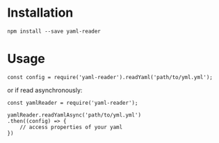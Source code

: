 # Installation

```
npm install --save yaml-reader
```


# Usage

```
const config = require('yaml-reader').readYaml('path/to/yml.yml');
```

or if read asynchronously:

```
const yamlReader = require('yaml-reader');

yamlReader.readYamlAsync('path/to/yml.yml')
.then((config) => {
    // access properties of your yaml
})
```

